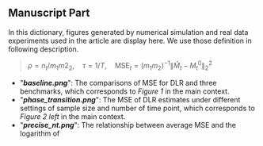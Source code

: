 ## Manuscript Part

In this dictionary, figures generated by numerical simulation and real data experiments used in the article are display here. We use those definition in following description.
> $\rho = n_t/m_1m2_2,\quad \tau = 1/T, \quad \text{MSE}_t = (m_1m_2)^{-1}\|\hat{M}_t-M^0_t\|_2^2$

- "***baseline.png***": The comparisons of MSE for DLR and three benchmarks, which corresponds to *Figure 1* in the main context.
- "***phase_transition.png***": The MSE of DLR estimates under different settings of sample size and number of time point, which corresponds to *Figure 2 left* in the main context.
- "***precise_nt.png***": The relationship between average MSE and the logarithm of 

